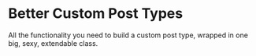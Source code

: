 Better Custom Post Types
========================

All the functionality you need to build a custom post type, wrapped in one big, sexy, extendable class.
